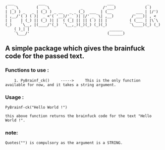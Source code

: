      
     ___           ___                            ___               _     
    (  _`\        (  _`\              _         /'___)             ( )    
    | |_) ) _   _ | (_) ) _ __   _ _ (_)  ___  | (__           ___ | |/') 
    | ,__/'( ) ( )|  _ <'( '__)/'_` )| |/' _ `\| ,__)        /'___)| , <  
    | |    | (_) || (_) )| |  ( (_| || || ( ) || |          ( (___ | |\`\ 
    (_)    `\__, |(____/'(_)  `\__,_)(_)(_) (_)(_)          `\____)(_) (_)
        ( )_| |                                    ______              
        `\___/'                                   (______)             




## A simple package which gives the brainfuck code for the passed text.


### Functions to use :
        
        1. PyBrainf_ck()     ----->     This is the only function available for now, and it takes a string argument.

### Usage :
    
`PyBrainf-ck("Hello World !")` 

    this above function returns the brainfuck code for the text "Hello World !".

### note:
    Quotes("") is compulsory as the argument is a STRING.






